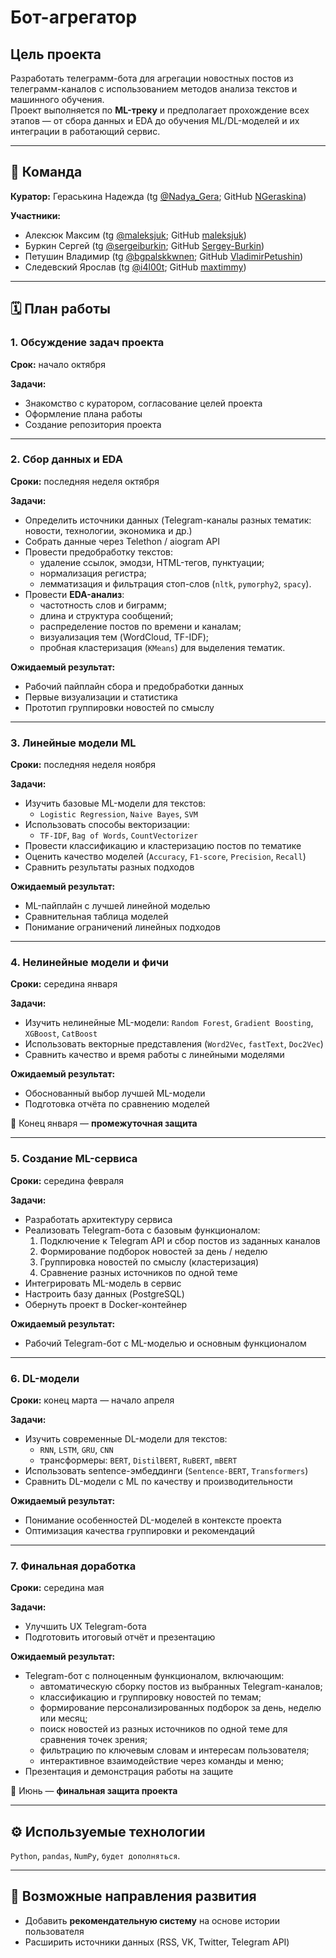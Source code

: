 #  Бот-агрегатор

##  Цель проекта
Разработать телеграмм-бота для агрегации новостных постов из телеграмм-каналов с использованием методов анализа текстов и машинного обучения.  
Проект выполняется по **ML-треку** и предполагает прохождение всех этапов — от сбора данных и EDA до обучения ML/DL-моделей и их интеграции в работающий сервис.

---

## 👥 Команда
**Куратор:** Гераськина Надежда (tg [@Nadya_Gera](https://t.me/Nadya_Gera); GitHub [NGeraskina](https://github.com/NGeraskina))

**Участники:**
- Алексюк Максим (tg [@maleksjuk](https://t.me/maleksjuk); GitHub [maleksjuk](https://github.com/maleksjuk))
- Буркин Сергей (tg [@sergeiburkin](https://t.me/sergeiburkin); GitHub [Sergey-Burkin](https://github.com/Sergey-Burkin))
- Петушин Владимир (tg [@bgpalskkwnen](https://t.me/bgpalskkwnen); GitHub [VladimirPetushin](https://github.com/VladimirPetushin))
- Следевский Ярослав (tg [@i4l00t](https://t.me/i4l00t); GitHub [maxtimmy](https://github.com/maxtimmy))

---

## 🗓️ План работы

### 1. Обсуждение задач проекта
**Срок:** начало октября  

**Задачи:**
- Знакомство с куратором, согласование целей проекта  
- Оформление плана работы  
- Создание репозитория проекта  

---

### 2. Сбор данных и EDA
**Сроки:** последняя неделя октября  

**Задачи:**
- Определить источники данных (Telegram-каналы разных тематик: новости, технологии, экономика и др.)  
- Собрать данные через Telethon / aiogram API  
- Провести предобработку текстов:
  - удаление ссылок, эмодзи, HTML-тегов, пунктуации;
  - нормализация регистра;
  - лемматизация и фильтрация стоп-слов (`nltk`, `pymorphy2`, `spacy`).
- Провести **EDA-анализ**:
  - частотность слов и биграмм;
  - длина и структура сообщений;
  - распределение постов по времени и каналам;
  - визуализация тем (WordCloud, TF-IDF);
  - пробная кластеризация (`KMeans`) для выделения тематик.

**Ожидаемый результат:**
- Рабочий пайплайн сбора и предобработки данных  
- Первые визуализации и статистика  
- Прототип группировки новостей по смыслу  

---

### 3. Линейные модели ML
**Сроки:** последняя неделя ноября  

**Задачи:**
- Изучить базовые ML-модели для текстов:
  - `Logistic Regression`, `Naive Bayes`, `SVM`
- Использовать способы векторизации:
  - `TF-IDF`, `Bag of Words`, `CountVectorizer`
- Провести классификацию и кластеризацию постов по тематике  
- Оценить качество моделей (`Accuracy`, `F1-score`, `Precision`, `Recall`)  
- Сравнить результаты разных подходов  

**Ожидаемый результат:**
- ML-пайплайн с лучшей линейной моделью  
- Сравнительная таблица моделей  
- Понимание ограничений линейных подходов  

---

### 4. Нелинейные модели и фичи
**Сроки:** середина января  

**Задачи:**
- Изучить нелинейные ML-модели: `Random Forest`, `Gradient Boosting`, `XGBoost`, `CatBoost`  
- Использовать векторные представления (`Word2Vec`, `fastText`, `Doc2Vec`)  
- Сравнить качество и время работы с линейными моделями  

**Ожидаемый результат:**
- Обоснованный выбор лучшей ML-модели  
- Подготовка отчёта по сравнению моделей  

📍 Конец января — **промежуточная защита**

---

### 5. Создание ML-сервиса
**Сроки:** середина февраля  

**Задачи:**
- Разработать архитектуру сервиса  
- Реализовать Telegram-бота с базовым функционалом:
  1. Подключение к Telegram API и сбор постов из заданных каналов  
  2. Формирование подборок новостей за день / неделю  
  3. Группировка новостей по смыслу (кластеризация)  
  4. Сравнение разных источников по одной теме  
- Интегрировать ML-модель в сервис  
- Настроить базу данных (PostgreSQL)  
- Обернуть проект в Docker-контейнер  

**Ожидаемый результат:**
- Рабочий Telegram-бот с ML-моделью и основным функционалом  

---

### 6. DL-модели
**Сроки:** конец марта — начало апреля  

**Задачи:**
- Изучить современные DL-модели для текстов:
  - `RNN`, `LSTM`, `GRU`, `CNN`
  - трансформеры: `BERT`, `DistilBERT`, `RuBERT`, `mBERT`
- Использовать sentence-эмбеддинги (`Sentence-BERT`, `Transformers`)  
- Сравнить DL-модели с ML по качеству и производительности  

**Ожидаемый результат:**
- Понимание особенностей DL-моделей в контексте проекта  
- Оптимизация качества группировки и рекомендаций  

---

### 7. Финальная доработка
**Сроки:** середина мая  

**Задачи:**
- Улучшить UX Telegram-бота  
- Подготовить итоговый отчёт и презентацию  

**Ожидаемый результат:**
- Telegram-бот с полноценным функционалом, включающим:
  - автоматическую сборку постов из выбранных Telegram-каналов;
  - классификацию и группировку новостей по темам;
  - формирование персонализированных подборок за день, неделю или месяц;
  - поиск новостей из разных источников по одной теме для сравнения точек зрения;
  - фильтрацию по ключевым словам и интересам пользователя;
  - интерактивное взаимодействие через команды и меню;
- Презентация и демонстрация работы на защите  

📍 Июнь — **финальная защита проекта**

---

## ⚙️ Используемые технологии
`Python`, `pandas`, `NumPy`, `будет дополняться`.

---

## 🚀 Возможные направления развития
- Добавить **рекомендательную систему** на основе истории пользователя   
- Расширить источники данных (RSS, VK, Twitter, Telegram API)
